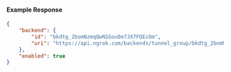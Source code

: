 <!-- Code generated for API Clients. DO NOT EDIT. -->

#### Example Response

```json
{
	"backend": {
		"id": "bkdtg_2bomNzmqQwN1Gou0e7JX7FQEcOm",
		"uri": "https://api.ngrok.com/backends/tunnel_group/bkdtg_2bomNzmqQwN1Gou0e7JX7FQEcOm"
	},
	"enabled": true
}
```
